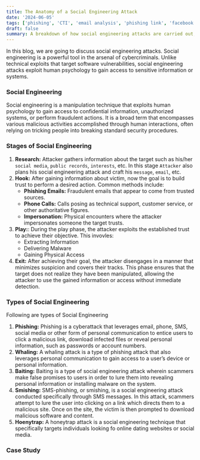 ```yaml
---
title: The Anatomy of a Social Engineering Attack
date: '2024-06-05'
tags: ['phishing', 'CTI', 'email analysis', 'phishing link', 'facebook', 'hack', 'social engineering', 'real world']
draft: false
summary: A breakdown of how social engineering attacks are carried out, from the initial research phase to the execution and exit strategies.
---
```


In this blog, we are going to discuss social engineering attacks. Social engineering is a powerful tool in the arsenal of cybercriminals. Unlike technical exploits that target software vulnerabilities, social engineering attacks exploit human psychology to gain access to sensitive information or systems. 

### Social Engineering
Social engineering is a manipulation technique that exploits human psychology to gain access to confidential information, unauthorized systems, or perform fraudulent actions. It is a broad term that encompasses various malicious activities accomplished through human interactions, often relying on tricking people into breaking standard security procedures.

### Stages of Social Engineering
1. **Research:** Attacker gathers information about the target such as his/her `social media`, `public records`, `interests`, etc. In this stage `Attacker` also plans his social engineering attack and craft his `message`, `email`, etc.
2. **Hook:** After gaining information about victim, now the goal is to build trust to perform a desired action. Common methods include:
   - **Phishing Emails:** Fraudulent emails that appear to come from trusted sources.
   - **Phone Calls:** Calls posing as technical support, customer service, or other authoritative figures.
   - **Impersonation:** Physical encounters where the attacker impersonates someone the target trusts.
3. **Play:**: During the play phase, the attacker exploits the established trust to achieve their objective. This invovles:
   - Extracting Information
   - Delivering Malware
   - Gaining Physical Access
4. **Exit:** After achieving their goal, the attacker disengages in a manner that minimizes suspicion and covers their tracks. This phase ensures that the target does not realize they have been manipulated, allowing the attacker to use the gained information or access without immediate detection.


### Types of Social Engineering
Following are types of Social Engineering
1. **Phishing:** Phishing is a cyberattack that leverages email, phone, SMS, social media or other form of personal communication to entice users to click a malicious link, download infected files or reveal personal information, such as passwords or account numbers.
2. **Whaling:** A whaling attack is a type of phishing attack that also leverages personal communication to  gain access to a user’s device or personal information.
3. **Baiting:** Baiting is a type of social engineering attack wherein scammers make false promises to users in order to lure them into revealing personal information or installing malware on the system.
4. **Smishing:** SMS-phishing, or smishing, is a social engineering attack conducted specifically through SMS messages. In this attack, scammers attempt to lure the user into clicking on a link which directs them to a malicious site. Once on the site, the victim is then prompted to download malicious software and content.
5. **Hoenytrap:** A honeytrap attack is a social engineering technique that specifically targets individuals looking fo online dating websites or social media.

### Case Study
